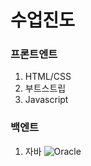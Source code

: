 # 수업진도
### 프론트엔트
1. HTML/CSS
2. 부트스트립
3. Javascript
### 백엔트
1. 자바
![Oracle](https://img.shields.io/badge/Oracle-F80000?style=for-the-badge&logo=oracle&logoColor=white)
